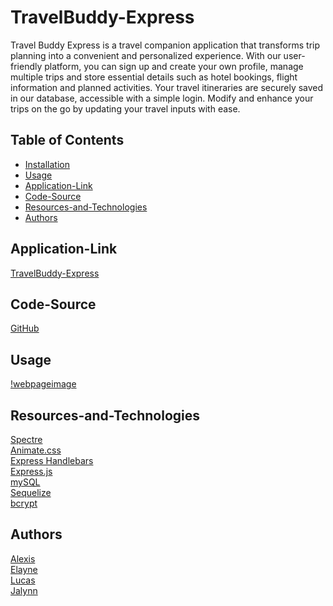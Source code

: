 # TravelBuddy-Express
Travel Buddy Express is a travel companion application that transforms trip planning into a convenient and personalized experience.  With our user-friendly platform, you can sign up and create your own profile, manage multiple trips and store essential details such as hotel bookings, flight information and planned activities.  Your travel itineraries are securely saved in our database, accessible with a simple login.  Modify and enhance your trips on the go by updating your travel inputs with ease. 

## Table of Contents
- [Installation](#installation)
- [Usage](#usage)
- [Application-Link](#application-link)
- [Code-Source](#code-source)
- [Resources-and-Technologies](#resources-and-technologies)
- [Authors](#authors)

## Application-Link 
[TravelBuddy-Express](https://travelbuddy-express-bdde9afe00e0.herokuapp.com/)

## Code-Source
[GitHub](https://github.com/ellacheu/TravelBuddy-Express)

## Usage
[!webpageimage](/assets/IMG_1500.png)

## Resources-and-Technologies
[Spectre](https://picturepan2.github.io/spectre/getting-started.html)<br>
[Animate.css](https://animate.style/)<br>
[Express Handlebars](https://www.npmjs.com/package/express-handlebars)<br>
[Express.js](https://expressjs.com/)<br>
[mySQL](https://www.mysql.com/)<br>
[Sequelize](https://sequelize.org/)<br>
[bcrypt](https://www.npmjs.com/package/bcrypt)

## Authors
[Alexis](https://github.com/alexismenendez)<br>
[Elayne](https://github.com/ellacheu)<br>
[Lucas](https://github.com/hansl40721)<br>
[Jalynn](https://github.com/Jwhite13)


